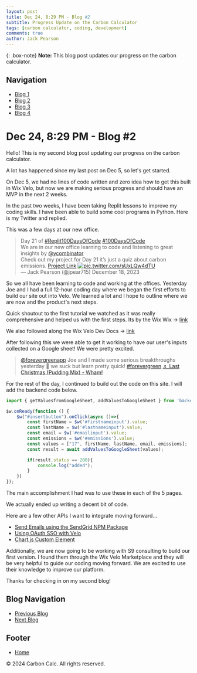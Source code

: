 ```yaml
---
layout: post
title: Dec 24, 8:29 PM - Blog #2
subtitle: Progress Update on the Carbon Calculator
tags: [carbon calculator, coding, development]
comments: true
author: Jack Pearson
---
```


{: .box-note}
**Note:** This blog post updates our progress on the carbon calculator.

## Navigation

- [Blog 1](#2023-12-05-Blog-1)
- [Blog 2](#2023-12-24-Blog-2)
- [Blog 3](#2024-01-08-Blog-3)
- [Blog 4](#2024-01-14-Blog-4)

# Dec 24, 8:29 PM - Blog #2

Hello! This is my second blog post updating our progress on the carbon calculator.

A lot has happened since my last post on Dec 5, so let's get started.

On Dec 5, we had no lines of code written and zero idea how to get this built in Wix Velo, but now we are making serious progress and should have an MVP in the next 2 weeks.

In the past two weeks, I have been taking Replit lessons to improve my coding skills. I have been able to build some cool programs in Python. Here is my Twitter and replied.

This was a few days at our new office.

> Day 21 of [#Replit100DaysOfCode](https://twitter.com/hashtag/Replit100DaysOfCode?src=hash&ref_src=twsrc%5Etfw) [#100DaysOfCode](https://twitter.com/hashtag/100DaysOfCode?src=hash&ref_src=twsrc%5Etfw)  
> We are in our new office learning to code and listening to great insights by [@ycombinator](https://twitter.com/ycombinator?ref_src=twsrc%5Etfw)  
> Check out my project for Day 21 it’s just a quiz about carbon emissions. [Project Link](https://t.co/HTDEtOJQJK) [![pic.twitter.com/sUxLQw4dTU](https://t.co/sUxLQw4dTU)](https://twitter.com/jpear715/status/1736812430079176812?ref_src=twsrc%5Etfw)  
> — Jack Pearson (@jpear715) December 18, 2023

So we all have been learning to code and working at the offices. Yesterday Joe and I had a full 12-hour coding day where we began the first efforts to build our site out into Velo. We learned a lot and I hope to outline where we are now and the product's next steps.

Quick shoutout to the first tutorial we watched as it was really comprehensive and helped us with the first steps. Its by the Wix Wix -> [link](link)

We also followed along the Wix Velo Dev Docs -> [link](link)

After following this we were able to get it working to have our user's inputs collected on a Google sheet! We were pretty excited.

> [@forevergreenapp](https://www.tiktok.com/@forevergreenapp?refer=embed) Joe and I made some serious breakthroughs yesterday 💪 we suck but lesrn pretty quick! [#forevergreen](https://www.tiktok.com/tag/forevergreen?refer=embed) [♬ Last Christmas (Pudding Mix) - Wham!](https://www.tiktok.com/music/Last-Christmas-Pudding-Mix-6696416702155982849?refer=embed)

For the rest of the day, I continued to build out the code on this site. I will add the backend code below.

```javascript
import { getValuesfromGoogleSheet, addValuesToGoogleSheet } from 'backend/calc1';

$w.onReady(function () {
    $w("#insertbutton").onClick(async ()=>{
        const firstName = $w('#firstnameinput').value;
        const lastName = $w('#lastnameinput').value;
        const email = $w('#emailinput').value;
        const emissions = $w('#emissions').value;
        const values = ["17", firstName, lastName, email, emissions];
        const result = await addValuesToGoogleSheet(values);

        if(result.status == 200){
            console.log("added");
        }
    })
});
``` 

The main accomplishment I had was to use these in each of the 5 pages.

We actually ended up writing a decent bit of code.

Here are a few other APIs I want to integrate moving forward...

- [Send Emails using the SendGrid NPM Package](https://dev.wix.com/docs/develop-websites/articles/getting-started/code-tutorials/send-emails-using-the-send-grid-npm-package)
- [Using OAuth SSO with Velo](https://dev.wix.com/docs/develop-websites/articles/getting-started/code-tutorials/using-oauth-sso-with-velo)
- [Chart.js Custom Element](https://www.wix.com/velo/example/chart.js-custom-element)

Additionally, we are now going to be working with S9 consulting to build our first version. I found them through the Wix Velo Marketplace and they will be very helpful to guide our coding moving forward. We are excited to use their knowledge to improve our platform.

Thanks for checking in on my second blog!

## Blog Navigation

- [Previous Blog](/blog1)
- [Next Blog](/blog3)

## Footer

- [Home](/home)

© 2024 Carbon Calc. All rights reserved.
